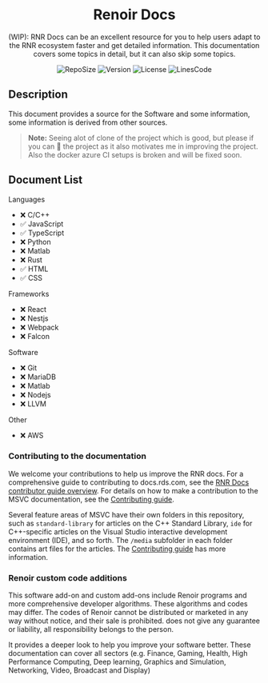 <link rel="stylesheet" href="https://cdn.jsdelivr.net/npm/bootstrap-icons@1.5.0/font/bootstrap-icons.css">
<link rel="stylesheet" href="./docs/source.css">

<h1 align="center">  
<tx class="anim1"> Renoir Docs <tx>  
</h1> 

<p align="center">  
  <bold>(WIP)</bold>: RNR Docs can be an excellent resource for you to help users adapt to the RNR ecosystem faster and get detailed information. This documentation covers some topics in detail, but it can also skip some topics.
</p>  
    <p align="center">  
</p>  

<p align="center">
 <a></a>
 <img src="https://img.shields.io/github/repo-size/ByaCherX/rds-docs" alt="RepoSize"/>
 <img src="https://img.shields.io/badge/version-v1.0--alpha.1-blue" alt="Version"/>
 <img src="https://img.shields.io/github/license/ByaCherX/rds-docs" alt="License"/>
 <img src="https://img.shields.io/tokei/lines/github/ByaCherX/rds-docs" alt="LinesCode"/>

</p>

## Description
This document provides a source for the Software and some information, some information is derived from other sources.

> **Note:** Seeing alot of clone of the project which is good, but please if you can 🌟 the project as it also motivates me in improving the project. Also the docker azure CI setups is broken and will be fixed soon.
>

## Document List
Languages
* ❌ C/C++
* ✅ JavaScript
* ✅ TypeScript
* ❌ Python
* ❌ Matlab
* ❌ Rust
* ✅ HTML
* ✅ CSS

Frameworks
* ❌ React
* ❌ Nestjs
* ❌ Webpack
* ❌ Falcon

Software
* ❌ Git
* ❌ MariaDB
* ❌ Matlab
* ❌ Nodejs
* ❌ LLVM

Other
* ❌ AWS

<h3 class="h3color">Contributing to the documentation</h3>

We welcome your contributions to help us improve the RNR docs. For a comprehensive guide to contributing to docs.rds.com, see the [RNR Docs contributor guide overview](https://docs.rnr.com/contribute). For details on how to make a contribution to the MSVC documentation, see the [Contributing guide](CONTRIBUTING.md).

Several feature areas of MSVC have their own folders in this repository, such as `standard-library` for articles on the C++ Standard Library, `ide` for C++-specific articles on the Visual Studio interactive development environment (IDE), and so forth. The `/media` subfolder in each folder contains art files for the articles. The [Contributing guide](CONTRIBUTING.md) has more information.


<h3 class="h3color">Renoir custom code additions</h3>
This software add-on and custom add-ons include Renoir programs and more comprehensive developer algorithms. These algorithms and codes may differ. The codes of Renoir cannot be distributed or marketed in any way without notice, and their sale is prohibited. does not give any guarantee or liability, all responsibility belongs to the person.

It provides a deeper look to help you improve your software better. These documentation can cover all sectors (e.g. Finance, Gaming, Health, High Performance Computing, Deep learning, Graphics and Simulation, Networking, Video, Broadcast and Display)


